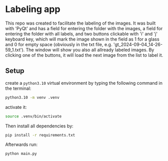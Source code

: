 # Labeling app

This repo was created to facilitate the labeling of the images. It was built with 'PyQt' and has a field for entering the folder with the images, a field for entering the folder with all labels, and two buttons clickable with 'i' and 'j' keyboard key, which will mark the image shown in the field as 1 for a glass and 0 for empty space (obviously in the txt file, e.g. 'gt_2024-09-04_14-26-59_1.txt'). The window will show you also all allready labeled images. By clicking one of the buttons, it will load the next image from the list to label it.

## Setup

create a `python3.10` virtual environment by typing the following command in the terminal:

```bash
python3.10 -m venv .venv
```

activate it:

```bash
source .venv/bin/activate
```

Then install all dependencies by:

```bash
pip install -r requirements.txt
```

Afterwards run:

```bash
python main.py
```
